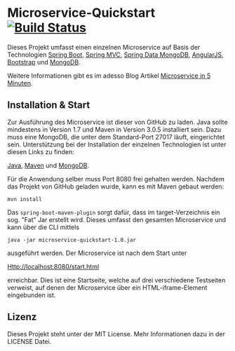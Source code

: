 # Microservice-Quickstart [![Build Status](https://travis-ci.org/mschuboth/microservice-quickstart.svg?branch=master)](https://travis-ci.org/mschuboth/microservice-quickstart)

Dieses Projekt umfasst einen einzelnen Microservice auf Basis der Technologien [Spring Boot](https://github.com/spring-projects/spring-boot), [Spring MVC](http://docs.spring.io/spring/docs/current/spring-framework-reference/html/mvc.html), [Spring Data MongoDB](https://github.com/spring-projects/spring-data-mongodb), [AngularJS](https://github.com/angular/angular.js), [Bootstrap](https://github.com/twbs/bootstrap) und [MongoDB](https://github.com/mongodb/mongo).

Weitere Informationen gibt es im adesso Blog Artikel [Microservice in 5 Minuten](http://blog.adesso.de/ein-microservice-in-5-minuten/).

## Installation & Start

Zur Ausführung des Microservice ist dieser von GitHub zu laden.
Java sollte mindestens in Version 1.7 und Maven in Version 3.0.5 installiert sein. 
Dazu muss eine MongoDB, die unter dem Standard-Port 27017 läuft, eingerichtet sein.
Unterstützung bei der Installation der einzelnen Technologien ist unter diesen Links zu finden:

[Java](Https://docs.oracle.com/javase/8/docs/technotes/guides/install/install_overview.html), 
[Maven](Http://maven.apache.org/download.cgi) und
[MongoDB](Http://docs.mongodb.org/manual/installation/).

Für die Anwendung selber muss Port 8080 frei gehalten werden. Nachdem das Projekt von GitHub geladen wurde, kann es mit Maven gebaut werden:

```mvn install```

Das `spring-boot-maven-plugin` sorgt dafür, dass im target-Verzeichnis ein sog. "Fat" Jar erstellt wird. 
Dieses umfasst den gesamten Microservice und kann über die CLI mittels 

```java -jar microservice-quickstart-1.0.jar```

ausgeführt werden. Der Microservice ist nach dem Start unter 

[Http://localhost:8080/start.html](Http://localhost:8080/start.html)

erreichbar. Dies ist eine Startseite, welche auf drei verschiedene Testseiten verweist,
auf denen der Microservice über ein HTML-iframe-Element eingebunden ist.

## Lizenz

Dieses Projekt steht unter der MIT License. Mehr Informationen dazu in der LICENSE Datei.
